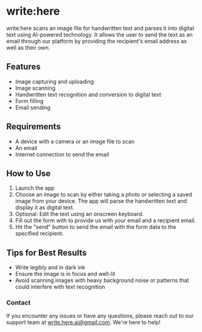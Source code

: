 # write:here

write:here scans an image file for handwritten text and parses it into digital text using AI-powered technology. It allows the user to send the text as an email through our platform by providing the recipient's email address as well as their own.

## Features

- Image capturing and uploading
- Image scanning
- Handwritten text recognition and conversion to digital text
- Form filling
- Email sending

## Requirements

- A device with a camera or an image file to scan
- An email
- Internet connection to send the email

## How to Use

1. Launch the app
2. Choose an image to scan by either taking a photo or selecting a saved image from your device.
The app will parse the handwritten text and display it as digital text.
3. Optional: Edit the text using an onscreen keyboard.
4. Fill out the form with to provide us with your email and a recipient email.
5. Hit the "send" button to send the email with the form data to the specified recipient.

## Tips for Best Results
- Write legibly and in dark ink
- Ensure the image is in focus and well-lit
- Avoid scanning images with heavy background noise or patterns that could interfere with text recognition

### Contact
If you encounter any issues or have any questions, please reach out to our support team at write.here.ai@gmail.com. We're here to help!
